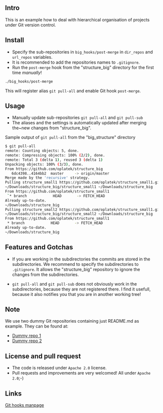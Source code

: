 Intro
-----
This is an example how to deal with hierarchical organisation of projects under Git version control.

Install
-------
 * Specify the sub-repositories in `big_hooks/post-merge` in `dir_repos` and `url_repos` variables.
 * It is recommended to add the repositories names to `.gitignore`.
 * Run the `post-merge` hook from the "structure_big" directory for the first time *manually*!

```bash
./big_hooks/post-merge
```

   This will register alias `git pull-all` and enable Git hook `post-merge`.

Usage
-----
 * Manually update sub-repositories `git pull-all` and `git pull-sub`
 * The aliases and the settings is automatically updated after merging 
   the~new changes from "structure_big".

Sample output of `git pull-all` from the "big_structure" directory 
```bash
$ git pull-all
remote: Counting objects: 5, done.
remote: Compressing objects: 100% (2/2), done.
remote: Total 3 (delta 1), reused 3 (delta 1)
Unpacking objects: 100% (3/3), done.
From https://github.com/oplatek/structure_big
   6dc4398..4164bb2  master     -> origin/master
Merge made by the 'recursive' strategy.
Pulling structure_small1 https://github.com/oplatek/structure_small1.git
~/Downloads/structure_big/structure_small1 ~/Downloads/structure_big
From https://github.com/oplatek/structure_small1
 `* branch            HEAD       -> FETCH_HEAD
Already up-to-date.
~/Downloads/structure_big
Pulling structure_small2 https://github.com/oplatek/structure_small1.git
~/Downloads/structure_big/structure_small2 ~/Downloads/structure_big
From https://github.com/oplatek/structure_small1
 * branch            HEAD       -> FETCH_HEAD
Already up-to-date.
~/Downloads/structure_big
```



Features and Gotchas
---------------

 * If you are working in the subdirectories the commits are stored in the subdirectories.
    We recommend to specify the subdirectories to `.gitignore`. 
    It allows the "structure_big" repository to ignore the changes from the subdirectories.

 * `git pull-all` and `git pull-sub` does not obviously work in the subdirectories, because
    they are not registered there. I find it usefull, because it also notifies you that you
    are in another working tree!

Note
----
We use two dummy Git repositories containing just README.md as example.
They can be found at:
 * [Dummy repo 1](https://github.com/oplatek/structure_small1.git)
 * [Dummy repo 2](https://github.com/oplatek/structure_small2.git)
 

License and pull request
------------------------
 * The code is released under `Apache 2.0` license.
 * Pull requests and improvements are very welcomed! All under `Apache 2.0`;-)


Links
-----
[Git hooks manpage](https://www.kernel.org/pub/software/scm/git/docs/githooks.html)

